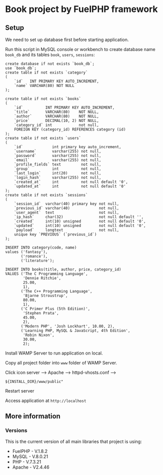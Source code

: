 # Book project by FuelPHP framework

## Setup

We need to set up database first before starting application.

Run this script in MySQL console or workbench to create database name `book_db` and its tables `book`, `users`, `sessions`:

```mysql
create database if not exists `book_db`;
use `book_db`;
create table if not exists `category`
(
    `id`   INT PRIMARY KEY AUTO_INCREMENT,
    `name` VARCHAR(80) NOT NULL
);

create table if not exists `books`
(
    `id`          INT PRIMARY KEY AUTO_INCREMENT,
    `title`       VARCHAR(80)    NOT NULL,
    `author`      VARCHAR(80)    NOT NULL,
    `price`       DECIMAL(10, 2) NOT NULL,
    `category_id` int            not null,
    FOREIGN KEY (category_id) REFERENCES category (id)
);
create table if not exists `users`
(
    `id`             int primary key auto_increment,
    `username`       varchar(255) not null,
    `password`       varchar(255) not null,
    `email`          varchar(255) not null,
    `profile_fields` text         not null,
    `group`          int          not null,
    `last_login`     int(20)      not null,
    `login_hash`     varchar(255) not null,
    `created_at`     int          not null default '0',
    `updated_at`     int          not null default '0'
);
create table if not exists `sessions`
(
    `session_id`  varchar(40) primary key not null,
    `previous_id` varchar(40)             not null,
    `user_agent`  text                    not null,
    `ip_hash`     char(32)                not null default '',
    `created`     int(10) unsigned        not null default '0',
    `updated`     int(10) unsigned        not null default '0',
    `payload`     longtext                not null,
    unique key `PREVIOUS` (`previous_id`)
);

INSERT INTO category(code, name)
values ('fantasy'),
       ('romance'),
       ('literature');

INSERT INTO books(title, author, price, category_id)
VALUES ('The C Programming Language',
        'Dennie Ritchie',
        25.00,
        1),
       ('The C++ Programming Language',
        'Bjarne Stroustrup',
        80.00,
        1),
       ('C Primer Plus (5th Edition)',
        'Stephen Prata',
        45.00,
        2),
       ('Modern PHP', 'Josh Lockhart', 10.00, 2),
       ('Learning PHP, MySQL & JavaScript, 4th Edition',
        'Robin Nixon',
        30.00,
        2);
```

Install WAMP Server to run application on local.

Copy all project folder into `www` folder of WAMP Server.

Click icon server --> Apache --> httpd-vhosts.conf -->

```
${INSTALL_DIR}/www/public"
```

Restart server

Access application at `http://localhost`

## More information

### Versions

This is the current version of all main libraries that project is using:

- FuelPHP - V.1.8.2
- MySQL - V.8.0.21
- PHP - V.7.3.21
- Apache - V2.4.46
